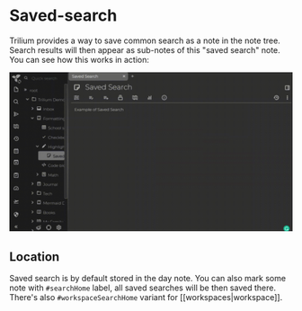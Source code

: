 # Saved-search
Trilium provides a way to save common search as a note in the note tree. Search results will then appear as sub-notes of this "saved search" note. You can see how this works in action:

![save-search](Saved-search_image.gif)

Location
--------

Saved search is by default stored in the day note. You can also mark some note with `#searchHome` label, all saved searches will be then saved there. There's also `#workspaceSearchHome` variant for \[\[workspaces|workspace\]\].